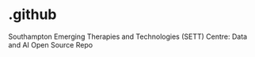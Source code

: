 # .github
Southampton Emerging Therapies and Technologies (SETT) Centre: Data and AI Open Source Repo
